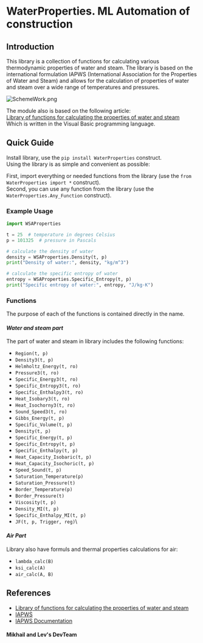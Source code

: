 WaterProperties. ML Automation of construction
===============

Introduction
---------------

This library is a collection of functions for calculating various thermodynamic properties of water and steam. The library is based on the international formulation IAPWS (International Association for the Properties of Water and Steam) and allows for the calculation of properties of water and steam over a wide range of temperatures and pressures.

![SchemeWork.png](https://github.com/LevShlyogin/ML_automation_of_construction/raw/main/SchemeWork.png)

The module also is based on the following article:\
[Library of functions for calculating the properties of water and steam](https://habr.com/ru/articles/712656/)\
Which is written in the Visual Basic programming language.

Quick Guide
---------------

Install library, use the `pip install WaterProperties` construct.\
Using the library is as simple and convenient as possible:

First, import everything or needed functions from the library (use the `from WaterProperties import *` construct).\
Second, you can use any function from the library (use the `WaterProperties.Any_Function` construct).

### Example Usage

```python
import WSAProperties

t = 25  # temperature in degrees Celsius
p = 101325  # pressure in Pascals

# calculate the density of water
density = WSAProperties.Density(t, p)
print("Density of water:", density, "kg/m^3")

# calculate the specific entropy of water
entropy = WSAProperties.Specific_Entropy(t, p)
print("Specific entropy of water:", entropy, "J/kg·K")
```

### Functions

The purpose of each of the functions is contained directly in the name.

#### _Water and steam part_
The part of water and steam in library includes the following functions:

* `Region(t, p)`
* `Density3(t, p)`
* `Helmholtz_Energy(t, ro)`
* `Pressure3(t, ro)`
* `Specific_Energy3(t, ro)`
* `Specific_Entropy3(t, ro)`
* `Specific_Enthalpy3(t, ro)`
* `Heat_Isobary3(t, ro)`
* `Heat_Isochorny3(t, ro)`
* `Sound_Speed3(t, ro)`
* `Gibbs_Energy(t, p)`
* `Specific_Volume(t, p)`
* `Density(t, p)`
* `Specific_Energy(t, p)`
* `Specific_Entropy(t, p)`
* `Specific_Enthalpy(t, p)`
* `Heat_Capacity_Isobaric(t, p)`
* `Heat_Capacity_Isochoric(t, p)`
* `Speed_Sound(t, p)`
* `Saturation_Temperature(p)`
* `Saturation_Pressure(t)`
* `Border_Temperature(p)`
* `Border_Pressure(t)`
* `Viscosity(t, p)`
* `Density_MI(t, p)`
* `Specific_Enthalpy_MI(t, p)`
* `JF(t, p, Trigger, reg)`\

#### _Air Part_
Library also have formuls and thermal properties calculations for air:
* `lambda_calc(B)`
* `ksi_calc(A)`
* `air_calc(A, B)`

References
--------------

* [Library of functions for calculating the properties of water and steam](https://habr.com/ru/articles/712656/)
* [IAPWS](http://www.iapws.org/)
* [IAPWS Documentation](http://www.iapws.org/relguide/IAPWS-95.html)

#### Mikhail and Lev's DevTeam
